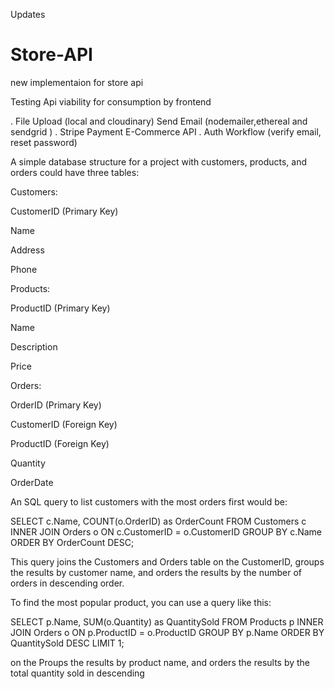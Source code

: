 Updates
# Store-API

new implementaion for store api


Testing Api viability for consumption by frontend


. File Upload (local and cloudinary)
 Send Email (nodemailer,ethereal and sendgrid )
. Stripe Payment
 E-Commerce API
. Auth Workflow (verify email, reset password)



A simple database structure for a project with customers, products, and orders could have three tables:

Customers:

CustomerID (Primary Key)

Name

Address

Phone

Products:

ProductID (Primary Key)

Name

Description

Price

Orders:

OrderID (Primary Key)

CustomerID (Foreign Key)

ProductID (Foreign Key)

Quantity

OrderDate

An SQL query to list customers with the most orders first would be:


SELECT c.Name, COUNT(o.OrderID) as OrderCount
FROM Customers c
INNER JOIN Orders o ON c.CustomerID = o.CustomerID
GROUP BY c.Name
ORDER BY OrderCount DESC;



This query joins the Customers and Orders table on the CustomerID, groups the results by customer name, and orders the results by the number of orders in descending order.

To find the most popular product, you can use a query like this:


SELECT p.Name, SUM(o.Quantity) as QuantitySold
FROM Products p
INNER JOIN Orders o ON p.ProductID = o.ProductID
GROUP BY p.Name
ORDER BY QuantitySold DESC
LIMIT 1;


on the Proups the results by product name, and orders the results by the total quantity sold in descending

